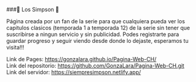 ###:crown: Los Simpson 	:crown:

Página creada por un fan de la serie para que cualquiera pueda ver los capitulos clasicos (temporada 1 a temporada 12) de la serie sin tener que suscribirse a ningun servicio
y sin publicidad. Podes registrarte para guardar progreso y seguir viendo desde donde lo dejaste, esperamos tu visita!!!

Link de Pages: https://gonzalara.github.io/Pagina-Web-CH/ <br>
Link del repositorio: https://github.com/GonzaLara/Pagina-Web-CH.git <br>
Link del servidor: https://siempresimpson.netlify.app/
